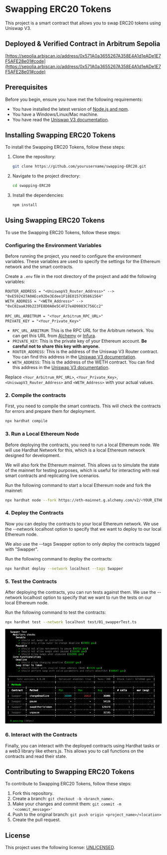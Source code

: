 # Swapping ERC20 Tokens

This project is a smart contract that allows you to swap ERC20 tokens using Uniswap V3.

## Deployed & Verified Contract in Arbitrum Sepolia

[https://sepolia.arbiscan.io/address/0x571A0a3655267A358E4A1d1eADe1E7F5AFE28e01#code](https://sepolia.arbiscan.io/address/0x571A0a3655267A358E4A1d1eADe1E7F5AFE28e01#code)

## Prerequisites

Before you begin, ensure you have met the following requirements:

- You have installed the latest version of [Node.js and npm](https://nodejs.org/en/download/).
- You have a Windows/Linux/Mac machine.
- You have read the [Uniswap V3 documentation](https://docs.uniswap.org/).

## Installing Swapping ERC20 Tokens

To install the Swapping ERC20 Tokens, follow these steps:

1. Clone the repository:
    ```bash
    git clone https://github.com/yourusername/swapping-ERC20.git
    ```

2. Navigate to the project directory:
    ```bash
    cd swapping-ERC20
    ```

3. Install the dependencies:
    ```bash
    npm install
    ```

## Using Swapping ERC20 Tokens

To use the Swapping ERC20 Tokens, follow these steps:

### Configuring the Environment Variables

Before running the project, you need to configure the environment variables. These variables are used to specify the settings for the Ethereum network and the smart contracts.

Create a `.env` file in the root directory of the project and add the following variables:

```properties
ROUTER_ADDRESS = "<UniswapV3_Router_Address>" --> "0xE592427A0AEce92De3Edee1F18E0157C05861564"
WETH_ADDRESS = "<WETH_Address>" --> "0xC02aaA39b223FE8D0A0e5C4F27eAD9083C756Cc2"

RPC_URL_ARBITRUM = "<Your_Arbitrum_RPC_URL>"
PRIVATE_KEY = "<Your_Private_Key>"
```

- `RPC_URL_ARBITRUM`: This is the RPC URL for the Arbitrum network. You can get this URL from [Alchemy](https://www.alchemy.com/) or [Infura](https://infura.io/).
- `PRIVATE_KEY`: This is the private key of your Ethereum account. **Be careful not to share this key with anyone.**
- `ROUTER_ADDRESS`: This is the address of the Uniswap V3 Router contract. You can find this address in the [Uniswap V3 documentation](https://docs.uniswap.org/contracts/v3/reference/deployments).
- `WETH_ADDRESS`: This is the address of the WETH contract. You can find this address in the [Uniswap V3 documentation](https://docs.uniswap.org/contracts/v3/reference/deployments).

Replace `<Your_Arbitrum_RPC_URL>`, `<Your_Private_Key>`, `<UniswapV3_Router_Address>` and `<WETH_Address>` with your actual values.


### 2. Compile the contracts

First, you need to compile the smart contracts. This will check the contracts for errors and prepare them for deployment.

```bash
npx hardhat compile
```

### 3. Run a Local Ethereum Node

Before deploying the contracts, you need to run a local Ethereum node. We will use Hardhat Network for this, which is a local Ethereum network designed for development.

We will also fork the Ethereum mainnet. This allows us to simulate the state of the mainnet for testing purposes, which is useful for interacting with real smart contracts and replicating live scenarios.

Run the following command to start a local Ethereum node and fork the mainnet:

```bash
npx hardhat node --fork https://eth-mainnet.g.alchemy.com/v2/<YOUR_ETHEREUM_MAINNET_APIKEY> --no-deploy
```

### 4. Deploy the Contracts

Now you can deploy the contracts to your local Ethereum network. We use the --network localhost option to specify that we want to deploy to our local Ethereum node.

We also use the --tags Swapper option to only deploy the contracts tagged with "Swapper".

Run the following command to deploy the contracts:

```bash
npx hardhat deploy --network localhost --tags Swapper
```

### 5. Test the Contracts

After deploying the contracts, you can run tests against them. We use the --network localhost option to specify that we want to run the tests on our local Ethereum node.

Run the following command to test the contracts:

```bash
npx hardhat test --network localhost test/01_swapperTest.ts
```

![Test Screenshot](test_swapping-erc20-Tokens.png)

### 6. Interact with the Contracts

Finally, you can interact with the deployed contracts using Hardhat tasks or a web3 library like ethers.js. This allows you to call functions on the contracts and read their state.

## Contributing to Swapping ERC20 Tokens

To contribute to Swapping ERC20 Tokens, follow these steps:

1. Fork this repository.
2. Create a branch: `git checkout -b <branch_name>`.
3. Make your changes and commit them: `git commit -m '<commit_message>'`
4. Push to the original branch: `git push origin <project_name>/<location>`
5. Create the pull request.

## License

This project uses the following license: [UNLICENSED](<link_to_license>).